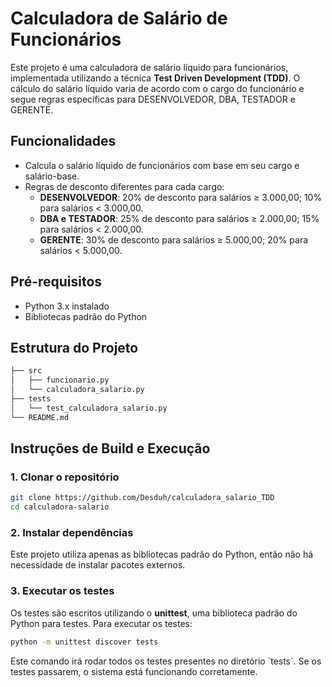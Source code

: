 # Calculadora de Salário de Funcionários

Este projeto é uma calculadora de salário líquido para funcionários, implementada utilizando a técnica **Test Driven Development (TDD)**. O cálculo do salário líquido varia de acordo com o cargo do funcionário e segue regras específicas para DESENVOLVEDOR, DBA, TESTADOR e GERENTE.

## Funcionalidades

- Calcula o salário líquido de funcionários com base em seu cargo e salário-base.
- Regras de desconto diferentes para cada cargo:
  - **DESENVOLVEDOR**: 20% de desconto para salários ≥ 3.000,00; 10% para salários < 3.000,00.
  - **DBA e TESTADOR**: 25% de desconto para salários ≥ 2.000,00; 15% para salários < 2.000,00.
  - **GERENTE**: 30% de desconto para salários ≥ 5.000,00; 20% para salários < 5.000,00.

## Pré-requisitos

- Python 3.x instalado
- Bibliotecas padrão do Python

## Estrutura do Projeto

```bash
├── src
│   ├── funcionario.py      
│   └── calculadora_salario.py 
├── tests
│   └── test_calculadora_salario.py 
└── README.md
```

## Instruções de Build e Execução

### 1. Clonar o repositório

```bash
git clone https://github.com/Desduh/calculadora_salario_TDD
cd calculadora-salario
```

### 2. Instalar dependências

Este projeto utiliza apenas as bibliotecas padrão do Python, então não há necessidade de instalar pacotes externos.

### 3. Executar os testes

Os testes são escritos utilizando o **unittest**, uma biblioteca padrão do Python para testes. Para executar os testes:

```bash
python -m unittest discover tests
```

Este comando irá rodar todos os testes presentes no diretório \`tests\`. Se os testes passarem, o sistema está funcionando corretamente.